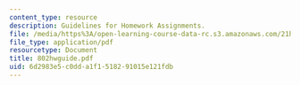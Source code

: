 ```yaml
---
content_type: resource
description: Guidelines for Homework Assignments.
file: /media/https%3A/open-learning-course-data-rc.s3.amazonaws.com/21h-802-modern-latin-america-1808-present-revolution-dictatorship-democracy-spring-2005/6d2983e5c0dda1f1518291015e121fdb_802hwguide.pdf
file_type: application/pdf
resourcetype: Document
title: 802hwguide.pdf
uid: 6d2983e5-c0dd-a1f1-5182-91015e121fdb
---
```

